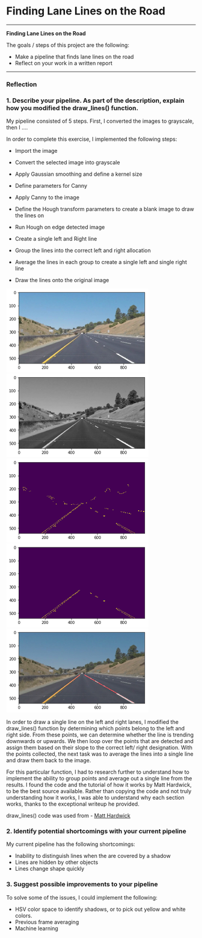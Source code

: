 # **Finding Lane Lines on the Road** 

---

**Finding Lane Lines on the Road**

The goals / steps of this project are the following:
* Make a pipeline that finds lane lines on the road
* Reflect on your work in a written report


[//]: # (Image References)

[image1]: ./examples/grayscale.jpg "Grayscale"

---

### Reflection

### 1. Describe your pipeline. As part of the description, explain how you modified the draw_lines() function.

My pipeline consisted of 5 steps. First, I converted the images to grayscale, then I .... 

In order to complete this exercise, I implemented the following steps:

* Import the image

* Convert the selected image into grayscale

* Apply Gaussian smoothing and define a kernel size

* Define parameters for Canny

* Apply Canny to the image

* Define the Hough transform parameters to create a blank image to draw the lines on

* Run Hough on edge detected image

* Create a single left and Right line

* Group the lines into the correct left and right allocation

* Average the lines in each group to create a single left and single right line

* Draw the lines onto the original image 

![Initial image](image_output/initial_img.png "Figure 1: Initial image")
![Grayscale image](image_output/grayscale.png "Figure 2: Grayscale image")
![Canny image](image_output/edges.png "Figure 3: Canny Edge image")
![Masked edges image](image_output/masked_edges.png "Figure 4: Masked edges image")
![Line image](image_output/line_image.png "Figure 5: Line image")

In order to draw a single line on the left and right lanes, I modified the draw_lines() function by determining which points belong to the left and right side. 
From these points, we can determine whether the line is trending downwards or upwards. 
We then loop over the points that are detected and assign them based on their slope to the correct left/ right designation. 
With the points collected, the next task was to average the lines into a single line and draw them back to the image. 


For this particular function, I had to research further to understand how to implement the ability to group points and average out a single line from the results.
I found the code and the tutorial of how it works by Matt Hardwick, to be the best source available. 
Rather than copying the code and not truly understanding how it works, I was able to understand why each section works, thanks to the exceptional writeup he provided. 

draw_lines() code was used from - 
[Matt Hardwick](https://medium.com/@mrhwick/simple-lane-detection-with-opencv-bfeb6ae54ec0)






### 2. Identify potential shortcomings with your current pipeline

My current pipeline has the following shortcomings:

* Inability to distinguish lines when the are covered by a shadow
* Lines are hidden by other objects
* Lines change shape quickly



### 3. Suggest possible improvements to your pipeline

To solve some of the issues, I could implement the following:

* HSV color space to identify shadows, or to pick out yellow and white colors. 
* Previous frame averaging 
* Machine learning 
